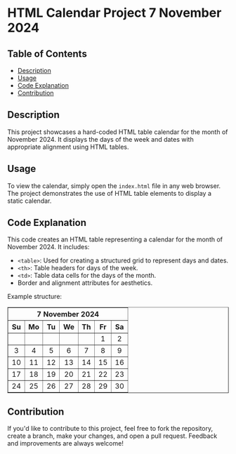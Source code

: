 # HTML Calendar Project 7 November 2024

## Table of Contents
- [Description](#description)
- [Usage](#usage)
- [Code Explanation](#code-explanation)
- [Contribution](#contribution)

## Description
This project showcases a hard-coded HTML table calendar for the month of November 2024. It displays the days of the week and dates with appropriate alignment using HTML tables.

## Usage
To view the calendar, simply open the `index.html` file in any web browser. The project demonstrates the use of HTML table elements to display a static calendar.

## Code Explanation
This code creates an HTML table representing a calendar for the month of November 2024. It includes:
- `<table>`: Used for creating a structured grid to represent days and dates.
- `<th>`: Table headers for days of the week.
- `<td>`: Table data cells for the days of the month.
- Border and alignment attributes for aesthetics.

Example structure:

<head>
</head>
<body>
    <table border="1" align="center" cellpadding="10" cellspacing="0">
        <tr>
            <th colspan="7">7 November 2024</th>
        </tr>
        <tr>
            <th>Su</th>
            <th>Mo</th>
            <th>Tu</th>
            <th>We</th>
            <th>Th</th>
            <th>Fr</th>
            <th>Sa</th>
        </tr>
        <tr align="center">
            <td></td> 
            <td></td>
            <td></td>
            <td></td>
            <td></td>
            <td>1</td>
            <td>2</td>
        </tr>
        <tr align="center">
            <td>3</td>
            <td>4</td>
            <td>5</td>
            <td>6</td>
            <td>7</td>
            <td>8</td>
            <td>9</td>
        </tr>
        <tr align="center">
            <td>10</td>
            <td>11</td>
            <td>12</td>
            <td>13</td>
            <td>14</td>
            <td>15</td>
            <td>16</td>
        </tr>
        <tr align="center">
            <td>17</td>
            <td>18</td>
            <td>19</td>
            <td>20</td>
            <td>21</td>
            <td>22</td>
            <td>23</td>
        </tr>
        <tr align="center">
            <td>24</td>
            <td>25</td>
            <td>26</td>
            <td>27</td>
            <td>28</td>
            <td>29</td>
            <td>30</td>
        </tr>
    </table>
</body>

## Contribution
If you'd like to contribute to this project, feel free to fork the repository, create a branch, make your changes, and open a pull request. Feedback and improvements are always welcome!
